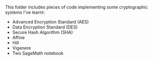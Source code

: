 This folder includes pieces of code implementing some cryptographic systems I've learnt:

+ Advanced Encryption Standard (AES)
+ Data Encryption Standard (DES)
+ Secure Hash Algorithm (SHA)
+ Affine
+ Hill
+ Vigenere
+ Two SageMath notebook
